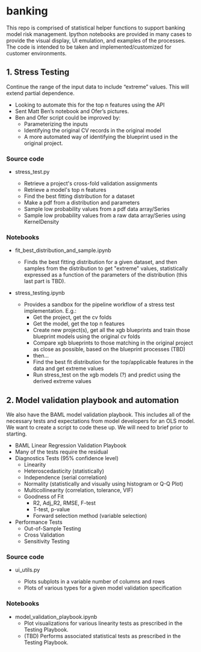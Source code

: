 # banking
This repo is comprised of statistical helper functions to support banking model risk management.  Ipython notebooks are provided in many cases to provide the visual display, UI emulation, and examples of the processes.  The code is intended to be taken and implemented/customized for customer environments.
 
## 1. Stress Testing

Continue the range of the input data to include “extreme” values. This will extend partial dependence. 
+ Looking to automate this for the top n features using the API
+ Sent Matt Ben’s notebook and Ofer’s pictures.
+ Ben and Ofer script could be improved by:
  + Parameterizing the inputs 
  + Identifying the original CV records in the original model
  + A more automated way of identifying the blueprint used in the original project.


### Source code
- stress_test.py

  - Retrieve a project's cross-fold validation assignments
  - Retrieve a model's top n features
  - Find the best fitting distribution for a dataset
  - Make a pdf from a distribution and parameters
  - Sample low probability values from a pdf data array/Series 
  - Sample low probability values from a raw data array/Series using KernelDensity

### Notebooks
- fit_best_distribution_and_sample.ipynb
  - Finds the best fitting distribution for a given dataset, and then samples from the distribution to get "extreme" values, statistically expressed as a function of the parameters of the distribution (this last part is TBD).
  
- stress_testing.ipynb
  - Provides a sandbox for the pipeline workflow of a stress test implementation.  E.g.:
    - Get the project, get the cv folds
    - Get the model, get the top n features
    - Create new project(s), get all the xgb blueprints and train those blueprint models using the original cv folds
    - Compare xgb blueprints to those matching in the original project as close as possible, based on the blueprint processes (TBD)
    - then...
    - Find the best fit distribution for the top/applicable features in the data and get extreme values
    - Run stress_test on the xgb models (?) and predict using the derived extreme values
    
## 2. Model validation playbook and automation

We also have the BAML model validation playbook. This includes all of the necessary tests and expectations from model developers for an OLS model. We want to create a script to code these up. We will need to brief prior to starting. 
+ BAML Linear Regression Validation Playbook
+ Many of the tests require the residual
+ Diagnostics Tests (95% confidence level)
  + Linearity 	
  + Heteroscedasticity (statistically)	
  + Independence (serial correlation)	
  + Normality (statistically and visually using histogram or Q-Q Plot)
  + Multicollinearity (correlation, tolerance, VIF)
  + Goodness of Fit
    + R2, Adj_R2, RMSE, F-test
    + T-test, p-value
    + Forward selection method (variable selection)
+ Performance Tests
  + Out-of-Sample Testing	
  + Cross Validation	
  + Sensitivity Testing

### Source code
- ui_utils.py

  - Plots subplots in a variable number of columns and rows
  - Plots of various types for a given model validation specification

### Notebooks
- model_validation_playbook.ipynb
  - Plot visualizations for various linearity tests as prescribed in the Testing Playbook.
  - (TBD) Performs associated statistical tests as prescribed in the Testing Playbook.
